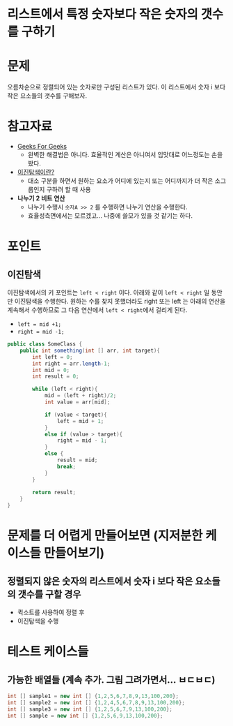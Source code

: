 # 리스트에서 특정 숫자보다 작은 숫자의 갯수를 구하기
# 문제
오름차순으로 정렬되어 있는 숫자로만 구성된 리스트가 있다. 이 리스트에서 숫자 i 보다 작은 요소들의 갯수를 구해보자.  

# 참고자료
 - [Geeks For Geeks](https://www.geeksforgeeks.org/count-smaller-equal-elements-sorted-array/)
    - 완벽한 해결법은 아니다. 효율적인 계산은 아니여서 입맛대로 어느정도는 손을 봤다.
 - [이진탐색이란?](https://cjh5414.github.io/binary-search/)
    - 대소 구분을 하면서 원하는 요소가 어디에 있는지 또는 어디까지가 더 작은 소그룹인지 구하려 할 때 사용
 - **나누기 2 비트 연산**  
    - 나누기 수행시 `숫자A >> 2` 를 수행하면 나누기 연산을 수행한다.
    - 효율성측면에서는 모르겠고... 나중에 쓸모가 있을 것 같기는 하다. 

# 포인트
## 이진탐색
이진탐색에서의 키 포인트는 `left < right` 이다. 아래와 같이 `left < right` 일 동안만 이진탐색을 수행한다. 원하는 수를 찾지 못했더라도 right 또는 left 는 아래의 연산을 계속해서 수행하므로 그 다음 연산에서 `left < right`에서 걸리게 된다.
- `left = mid +1;` 
- `right = mid -1;`
 
```java
public class SomeClass {
    public int something(int [] arr, int target){
        int left = 0;
        int right = arr.length-1;
        int mid = 0;
        int result = 0;

        while (left < right){
            mid = (left + right)/2;
            int value = arr[mid];

            if (value < target){
            	left = mid + 1;
            }
            else if (value > target){
                right = mid - 1;            	
            }
            else {
            	result = mid;
                break;
            }
        }
    
        return result;
    }
}
```

# 문제를 더 어렵게 만들어보면 (지저분한 케이스들 만들어보기)
## 정렬되지 않은 숫자의 리스트에서 숫자 i 보다 작은 요소들의 갯수를 구할 경우
 - 퀵소트를 사용하여 정렬 후 
 - 이진탐색을 수행

# 테스트 케이스들
## 가능한 배열들 (계속 추가. 그림 그려가면서... ㅂㄷㅂㄷ)
```java
int [] sample1 = new int [] {1,2,5,6,7,8,9,13,100,200};
int [] sample2 = new int [] {1,2,4,5,6,7,8,9,13,100,200};
int [] sample3 = new int [] {1,2,5,6,7,9,13,100,200};
int [] sample = new int [] {1,2,5,6,9,13,100,200};
```

